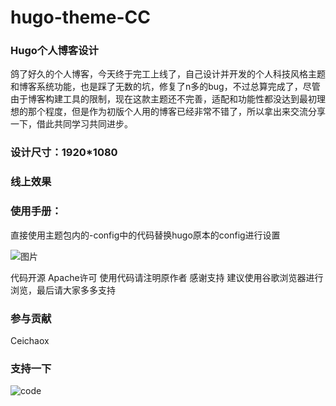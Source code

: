 # hugo-theme-CC

### Hugo个人博客设计

鸽了好久的个人博客，今天终于完工上线了，自己设计并开发的个人科技风格主题和博客系统功能，也是踩了无数的坑，修复了n多的bug，不过总算完成了，尽管由于博客构建工具的限制，现在这款主题还不完善，适配和功能性都没达到最初理想的那个程度，但是作为初版个人用的博客已经非常不错了，所以拿出来交流分享一下，借此共同学习共同进步。

### 设计尺寸：1920*1080



### 线上效果


### 使用手册：
直接使用主题包内的-config中的代码替换hugo原本的config进行设置

![图片](https://user-images.githubusercontent.com/80815667/163672845-c77e61f7-b875-4906-9c1e-0347da24401e.png)

代码开源
Apache许可
使用代码请注明原作者
感谢支持
建议使用谷歌浏览器进行浏览，最后请大家多多支持

### 参与贡献
Ceichaox
  
### 支持一下

![code](https://user-images.githubusercontent.com/80815667/163673050-9434cd67-d399-4461-8780-3238d25101c9.png)

